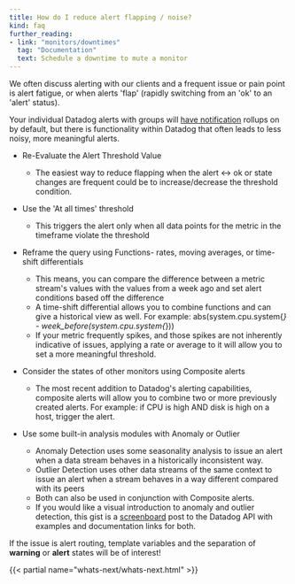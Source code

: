```yaml
---
title: How do I reduce alert flapping / noise?
kind: faq
further_reading:
- link: "monitors/downtimes"
  tag: "Documentation"
  text: Schedule a downtime to mute a monitor
---
```


We often discuss alerting with our clients and a frequent issue or pain point is alert fatigue, or when alerts 'flap' (rapidly switching from an 'ok' to an 'alert' status).  

Your individual Datadog alerts with groups will [have notification][1] rollups on by default, but there is functionality within Datadog that often leads to less noisy, more meaningful alerts.

* Re-Evaluate the Alert Threshold Value
    * The easiest way to reduce flapping when the alert <-> ok or state changes are frequent could be to increase/decrease the threshold condition.
* Use the 'At all times' threshold
    * This triggers the alert only when all data points for the metric in the timeframe violate the threshold

* Reframe the query using Functions- rates, moving averages, or time-shift differentials
    * This means, you can compare the difference between a metric stream's values with the values from a week ago and set alert conditions based off the difference
    * A time-shift differential allows you to combine functions and can give a historical view as well. For example:
 abs(system.cpu.system{*} - week_before(system.cpu.system{*}))
    * If your metric frequently spikes, and those spikes are not inherently indicative of issues, applying a rate or average to it will allow you to set a more meaningful threshold.

* Consider the states of other monitors using Composite alerts
    * The most recent addition to Datadog's alerting capabilities, composite alerts will allow you to combine two or more previously created alerts.
    For example: if CPU is high AND disk is high on a host, trigger the alert.

* Use some built-in analysis modules with Anomaly or Outlier
    * Anomaly Detection uses some seasonality analysis to issue an alert when a data stream behaves in a historically inconsistent way.
    * Outlier Detection uses other data streams of the same context to issue an alert when a stream behaves in a way different compared with its peers
    * Both can also be used in conjunction with Composite alerts.
    * If you would like a visual introduction to anomaly and outlier detection, this gist is a [screenboard][2] post to the Datadog API with examples and documentation links for both.

If the issue is alert routing, template variables and the separation of **warning** or **alert** states will be of interest!

{{< partial name="whats-next/whats-next.html" >}}

[1]: https://www.datadoghq.com/blog/alert-rollup
[2]: /graphing/dashboards/screenboard
